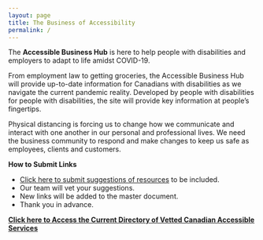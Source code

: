 ```yaml
---
layout: page
title: The Business of Accessibility
permalink: /
---
```


The **Accessible Business Hub** is here to help people with disabilities and employers to adapt to life amidst COVID-19. 

From employment law to getting groceries, the Accessible Business Hub will provide up-to-date information for Canadians with disabilities as we navigate the current pandemic reality. Developed by people with disabilities for people with disabilities, the site will provide key information at people’s fingertips. 

Physical distancing is forcing us to change how we communicate and interact with one another in our personal and professional lives. We need the business community to respond and make changes to keep us safe as employees, clients and customers.

**How to Submit Links**
* [Click here to submit suggestions of resources](https://forms.gle/3JZ7YK95zMHABh2s9) to be included.
* Our team will vet your suggestions.
* New links will be added to the master document.
* Thank you in advance.

**[Click here to Access the Current Directory of Vetted Canadian Accessible Services](https://tinyurl.com/a11ycovid19)**
